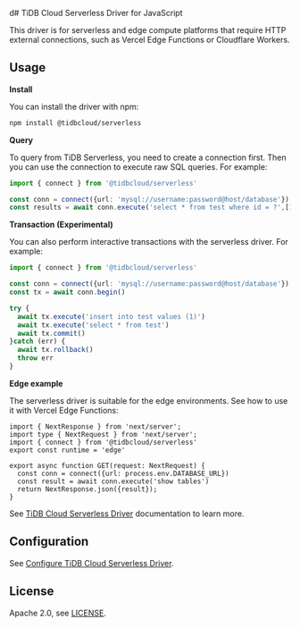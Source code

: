 d# TiDB Cloud Serverless Driver for JavaScript

This driver is for serverless and edge compute platforms that require HTTP external connections, such as Vercel Edge Functions or Cloudflare Workers.

## Usage

**Install**

You can install the driver with npm:

```bash
npm install @tidbcloud/serverless
```

**Query**

To query from TiDB Serverless, you need to create a connection first. Then you can use the connection to execute raw SQL queries. For example:

```ts
import { connect } from '@tidbcloud/serverless'

const conn = connect({url: 'mysql://username:password@host/database'})
const results = await conn.execute('select * from test where id = ?',[1])
```

**Transaction (Experimental)**

You can also perform interactive transactions with the serverless driver. For example:

```ts
import { connect } from '@tidbcloud/serverless'

const conn = connect({url: 'mysql://username:password@host/database'})
const tx = await conn.begin()

try {
  await tx.execute('insert into test values (1)')
  await tx.execute('select * from test')
  await tx.commit()
}catch (err) {
  await tx.rollback()
  throw err
}
```

**Edge example**

The serverless driver is suitable for the edge environments. See how to use it with Vercel Edge Functions:

```
import { NextResponse } from 'next/server';
import type { NextRequest } from 'next/server';
import { connect } from '@tidbcloud/serverless'
export const runtime = 'edge'

export async function GET(request: NextRequest) {
  const conn = connect({url: process.env.DATABASE_URL})
  const result = await conn.execute('show tables')
  return NextResponse.json({result});
}
```

See [TiDB Cloud Serverless Driver](https://docs.pingcap.com/tidbcloud/serverless-driver#edge-examples) documentation to learn more.

## Configuration

See [Configure TiDB Cloud Serverless Driver](https://docs.pingcap.com/tidbcloud/serverless-driver-config).

## License

Apache 2.0, see [LICENSE](./LICENSE).
